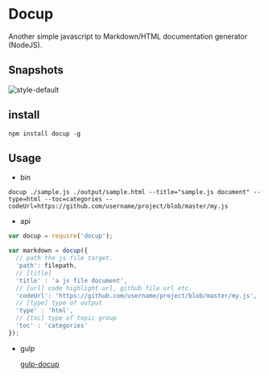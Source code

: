 # Docup

Another simple javascript to Markdown/HTML documentation generator (NodeJS).

## Snapshots

![style-default](http://xunuo.com/docup/master/snapshots/style-default.png)

## install

```
npm install docup -g
```

## Usage

- bin  
  
```
docup ./sample.js ./output/sample.html --title="sample.js document" --type=html --toc=categories --codeUrl=https://github.com/username/project/blob/master/my.js
```

- api  

```js
var docup = require('docup');

var markdown = docup({
  // path the js file target.
  'path': filepath,
  // [title]
  'title' : 'a js file document',
  // [url] code highlight url, github file url etc.
  'codeUrl': 'https://github.com/username/project/blob/master/my.js',
  // [type] type of output
  'type' : 'html',
  // [toc] type of topic group
  'toc' : 'categories'
});
```

- gulp

    [gulp-docup](https://www.npmjs.com/package/gulp-docup)